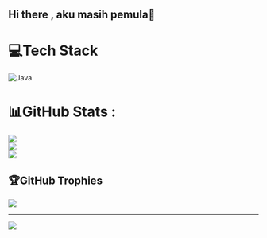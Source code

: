 ## Hi there , aku masih pemula👋

<!--
**AndriKurniawanM/AndriKurniawanM** is a ✨ _special_ ✨ repository because its `README.md` (this file) appears on your GitHub profile.

Here are some ideas to get you started:

- 🔭 I’m currently working on ...
- 🌱 I’m currently learning ...
- 👯 I’m looking to collaborate on ...
- 🤔 I’m looking for help with ...
- 💬 Ask me about ...
- 📫 How to reach me: ...
- 😄 Pronouns: ...
- ⚡ Fun fact: ...
-->

# 💻Tech Stack
![Java](https://img.shields.io/badge/java-%23ED8B00.svg?style=for-the-badge&logo=java&logoColor=white)
# 📊GitHub Stats :
![](https://github-readme-stats.vercel.app/api?username=AndriKurniawanM&theme=tokyonight&hide_border=true&include_all_commits=false&count_private=true)<br/>
![](https://github-readme-streak-stats.herokuapp.com/?user=AndriKurniawanM&theme=tokyonight&hide_border=true)<br/>
![](https://github-readme-stats.vercel.app/api/top-langs/?username=AndriKurniawanM&theme=tokyonight&hide_border=true&include_all_commits=false&count_private=true&layout=compact)

## 🏆GitHub Trophies
![](https://github-trophies.vercel.app/?username=AndriKurniawanM&theme=darkhub&no-frame=false&no-bg=false&margin-w=4)

---
[![](https://visitcount.itsvg.in/api?id=AndriKurniawanM&icon=0&color=1)](https://visitcount.itsvg.in)

